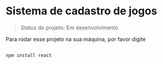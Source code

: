 <h1>Sistema de cadastro de jogos</h1>

> Status do projeto: Em desenvolvimento

Para rodar esse projeto na sua máquina, por favor digite

```

npm install react

```
